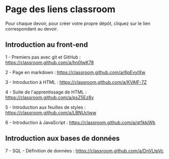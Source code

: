 # Page des liens classroom

Pour chaque devoir, pour créer votre propre dépôt, cliquez sur le lien correspondant au devoir.

## Introduction au front-end

1 - Premiers pas avec git et GitHub : https://classroom.github.com/a/hn0lwK78

2 - Page en markdown : https://classroom.github.com/a/6pEvylXw

3 - Introduction à HTML : https://classroom.github.com/a/KVAlF-7Z

4 - Suite de l'apprentissage de HTML : https://classroom.github.com/a/psZ5Ez8y

5 - Introduction aux feuilles de styles : https://classroom.github.com/a/LBNUctww

6 - Introduction à JavaScript : https://classroom.github.com/a/qt1kkjWk

## Introduction aux bases de données

7 - SQL - Définition de données : https://classroom.github.com/a/DnVLtpVc
